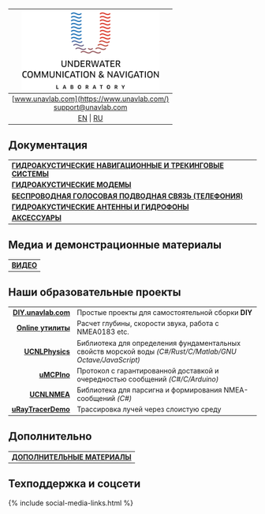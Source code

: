 | ![logo](/documentation/sm_logo.png) |
| :---: |
| [www.unavlab.com](https://www.unavlab.com/) <br/> [support@unavlab.com](mailto:support@unavlab.com) |
| [EN](README.md) \| [RU](README_RU.md) |


## Документация

| |
| :--- |
| [**ГИДРОАКУСТИЧЕСКИЕ НАВИГАЦИОННЫЕ И ТРЕКИНГОВЫЕ СИСТЕМЫ**](navigation_and_tracking_systems_ru.md) |
| [**ГИДРОАКУСТИЧЕСКИЕ МОДЕМЫ**](underwater_acoustic_modems_ru.md) |
| [**БЕСПРОВОДНАЯ ГОЛОСОВАЯ ПОДВОДНАЯ СВЯЗЬ (ТЕЛЕФОНИЯ)**](underwater_wireless_voice_systems_ru.md) |
| [**ГИДРОАКУСТИЧЕСКИЕ АНТЕННЫ И ГИДРОФОНЫ**](underwater_acoustic_antennas_ru.md) |
| [**АКСЕССУАРЫ**](accessories_ru.md) |

## Медиа и демонстрационные материалы

| |
| :--- |
| [**ВИДЕО**](media_videos_ru.md) |

## Наши образовательные проекты

| | |
| ---: | :--- |
| [**DIY.unavlab.com**](https://diy.unavlab.com/README_RU.html) | Простые проекты для самостоятельной сборки **DIY** |
| [**Online утилиты**](online_utilities_ru.md) |  Расчет глубины, скорости звука, работа с NMEA0183 etc. |
| [**UCNLPhysics**](https://github.com/ucnl/UCNLPhysics) | Библиотека для определения фундаментальных свойств морской воды *(C#/Rust/C/Matlab/GNU Octave/JavaScript)* |
| [**uMCPIno**](https://github.com/AlekUnderwater/uMCPIno) | Протокол с гарантированной доставкой и очередностью сообщений *(C#/C/Arduino)* |
| [**UCNLNMEA**](https://github.com/ucnl/UCNLNMEA) | Библиотека для парсигна и формирования NMEA-сообщений *(C#)* |
| [**uRayTracerDemo**](https://github.com/ucnl/uRayTracerDemo) | Трассировка лучей через слоистую среду |

## Дополнительно

| |
| :--- |
| [**ДОПОЛНИТЕЛЬНЫЕ МАТЕРИАЛЫ**](misc_ru.md) |

## Техподдержка и соцсети
{% include social-media-links.html %}
